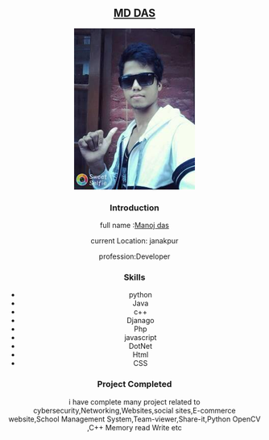 <center><h2><a href="https://www.facebook.com/manojdastopa/">MD DAS</a></h2>
  <img src="https://github.com/mddas/CMS/blob/master/images/33110028_2109810212612748_3893850378852106240_n.jpg">
<h3>Introduction</h3>
<p>full name :<a href="https://www.facebook.com/manojdastopa/">Manoj das</a></p>
<p>current Location: janakpur </p>
<p>profession:Developer</p>
<h3>Skills</h3>
<ul>
  <li>python</li>
  <li>Java</li>
  <li>c++</li>
  <li>Djanago</li>
  <li>Php</li>
  <li>javascript</li>
  <li>DotNet</li>
  <li>Html</li>
  <li>CSS</li>
</ul>
<h3>Project Completed</h3>
<p>i have complete many project related to cybersecurity,Networking,Websites,social sites,E-commerce website,School Management System,Team-viewer,Share-it,Python OpenCV ,C++ Memory read Write etc</p>
<p

  </center>
  
